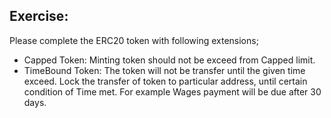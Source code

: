 ## Exercise:

Please complete the ERC20 token with following extensions;
- Capped Token: Minting token should not be exceed from Capped limit.
- TimeBound Token: The token will not be transfer until the given time exceed.
     Lock the transfer of token to particular address, until certain condition of Time met. For example Wages payment will be due after 30 days.
